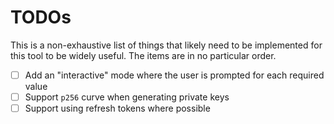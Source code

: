 # TODOs

This is a non-exhaustive list of things that likely need to be implemented for this tool to be widely useful.
The items are in no particular order.

- [ ] Add an "interactive" mode where the user is prompted for each required value
- [ ] Support `p256` curve when generating private keys
- [ ] Support using refresh tokens where possible